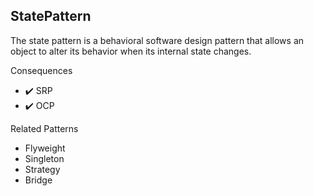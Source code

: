 StatePattern
---

The state pattern is a behavioral software design pattern that allows an object to alter its behavior when its internal state changes.

Consequences

+ ✔️ SRP
+ ✔️ OCP

Related Patterns

+ Flyweight
+ Singleton
+ Strategy
+ Bridge
